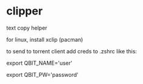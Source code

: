 # clipper
text copy helper

for linux, install xclip (pacman)

to send to torrent client add creds to .zshrc like this:

export QBIT_NAME='user'

export QBIT_PW='password'
